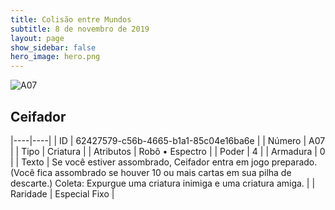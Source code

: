 ```yaml
---
title: Colisão entre Mundos
subtitle: 8 de novembro de 2019
layout: page
show_sidebar: false
hero_image: hero.png
---
```


![A07](https://cdn.keyforgegame.com/media/card_front/pt/453_A07_7CPMJ6WMGP9J_pt.png)

## Ceifador

|----|----|
| ID | 62427579-c56b-4665-b1a1-85c04e16ba6e |
| Número | A07 |
| Tipo | Criatura |
| Atributos | Robô • Espectro |
| Poder | 4 |
| Armadura | 0 |
| Texto | Se você estiver assombrado, Ceifador entra em jogo preparado. (Você fica assombrado  se houver 10 ou mais cartas em sua pilha  de descarte.) Coleta: Expurgue uma criatura inimiga e uma criatura amiga. |
| Raridade | Especial Fixo |
